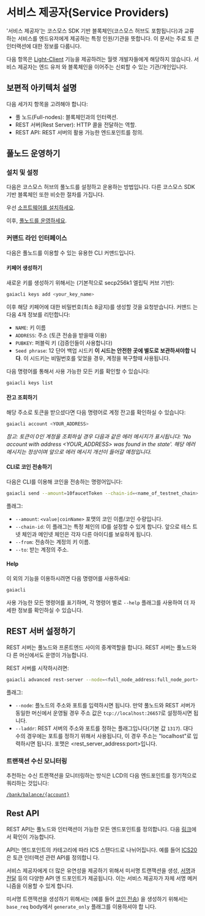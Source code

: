 # 서비스 제공자(Service Providers)

'서비스 제공자'는 코스모스 SDK 기반 블록체인(코스모스 허브도 포함됩니다)과 교류
하는 서비스를 엔드유저에게 제공하는 특정 인원/기관을 뜻합니다. 이 문서는 주로 토
큰 인터랙션에 대한 정보를 다룹니다.

다음 항목은
[Light-Client](https://docs.tendermint.com/master/tendermint-core/light-client.html)
기능을 제공하려는 월렛 개발자들에게 해당하지 않습니다. 서비스 제공자는 엔드 유저
와 블록체인을 이어주는 신뢰할 수 있는 기관/개인입니다.

## 보편적 아키텍처 설명

다음 세가지 항목을 고려해야 합니다:

- 풀 노드(Full-nodes): 블록체인과의 인터랙션.
- REST 서버(Rest Server): HTTP 콜을 전달하는 역할.
- REST API: REST 서버의 활용 가능한 엔드포인트를 정의.

## 풀노드 운영하기

### 설치 및 설정

다음은 코스모스 허브의 풀노드를 설정하고 운용하는 방법입니다. 다른 코스모스 SDK
기반 블록체인 또한 비슷한 절차를 가집니다.

우선 [소프트웨어를 설치하세요](../getting-started/installation.md).

이후, [풀노드를 운영하세요](../getting-started/join-testnet.md).

### 커맨드 라인 인터페이스

다음은 풀노드를 이용할 수 있는 유용한 CLI 커맨드입니다.

#### 키페어 생성하기

새로운 키를 생성하기 위해서는 (기본적으로 secp256k1 엘립틱 커브 기반):

```bash
gaiacli keys add <your_key_name>
```

이후 해당 키페어에 대한 비밀번호(최소 8글지)를 생성할 것을 요청받습니다. 커맨드
는 다음 4개 정보를 리턴합니다:

- `NAME`: 키 이름
- `ADDRESS`: 주소 (토큰 전송을 받을때 이용)
- `PUBKEY`: 퍼블릭 키 (검증인들이 사용합니다)
- `Seed phrase`: 12 단어 백업 시드키 **이 시드는 안전한 곳에 별도로 보관하셔야합
  니다**. 이 시드키는 비밀번호를 잊었을 경우, 계정을 복구할때 사용됩니다.

다음 명령어를 통해서 사용 가능한 모든 키를 확인할 수 있습니다:

```bash
gaiacli keys list
```

#### 잔고 조회하기

해당 주소로 토큰을 받으셨다면 다음 명령어로 계정 잔고를 확인하실 수 있습니다:

```bash
gaiacli account <YOUR_ADDRESS>
```

_참고: 토큰이 0인 계정을 조회하실 경우 다음과 같은 에러 메시지가 표시됩니다: 'No
account with address <YOUR_ADDRESS> was found in the state'. 해당 에러 메시지는
정상이며 앞으로 에러 메시지 개선이 들어갈 예정입니다._

#### CLI로 코인 전송하기

다음은 CLI를 이용해 코인을 전송하는 명령어입니다:

```bash
gaiacli send --amount=10faucetToken --chain-id=<name_of_testnet_chain> --from=<key_name> --to=<destination_address>
```

플래그:

- `--amount`: `<value|coinName>` 포맷의 코인 이름/코인 수량입니다.
- `--chain-id`: 이 플래그는 특정 체인의 ID를 설정할 수 있게 합니다. 앞으로 테스
  트넷 체인과 메인넷 체인은 각자 다른 아이디를 보유하게 됩니다.
- `--from`: 전송하는 계정의 키 이름.
- `--to`: 받는 계정의 주소.

#### Help

이 외의 기능을 이용하시려면 다음 명령어를 사용하세요:

```bash
gaiacli
```

사용 가능한 모든 명령어를 표기하며, 각 명령어 별로 `--help` 플래그를 사용하여 더
자세한 정보를 확인하실 수 있습니다.

## REST 서버 설정하기

REST 서버는 풀노드와 프론트엔드 사이의 중계역할을 합니다. REST 서버는 풀노드와다
른 머신에서도 운영이 가능합니다.

REST 서버를 시작하시려면:

```bash
gaiacli advanced rest-server --node=<full_node_address:full_node_port>
```

플래그:

- `--node`: 플노드의 주소와 포트를 입력하시면 됩니다. 만약 풀노드와 REST 서버가
  동일한 머신에서 운영될 경우 주소 값은 `tcp://localhost:26657`로 설정하시면 됩
  니다.
- `--laddr`: REST 서버의 주소와 포트를 정하는 플래그입니다(기본 값 `1317`). 대다
  수의 경우에는 포트를 정하기 위해서 사용됩니다, 이 경우 주소는 "localhost"로 입
  력하시면 됩니다. 포맷은 <rest_server_address:port>입니다.

### 트랜잭션 수신 모니터링

추천하는 수신 트랜잭션을 모니터링하는 방식은 LCD의 다음 엔드포인트를 정기적으로
쿼리하는 것입니다:

[`/bank/balance/{account}`](https://cosmos.network/rpc/#/ICS20/get_bank_balances__address_)

## Rest API

REST API는 풀노드와 인터랙션이 가능한 모든 엔드포인트를 정의합니다. 다음
[링크](https://cosmos.network/rpc/)에서 확인이 가능합니다.

API는 엔드포인트의 카테고리에 따라 ICS 스탠다드로 나뉘어집니다. 예를 들어
[ICS20](https://cosmos.network/rpc/#/ICS20/)은 토큰 인터랙션 관련 API를 정의합니
다.

서비스 제공자에게 더 많은 유연성을 제공하기 위해서 미서명 트랜잭션을 생성,
[서명](https://cosmos.network/rpc/#/ICS20/post_tx_sign)과
[전달](https://cosmos.network/rpc/#/ICS20/post_tx_broadcast) 등의 다양한 API 엔
드포인트가 제공됩니다. 이는 서비스 제공자가 자체 서명 메커니즘을 이용할 수 있게
합니다.

미서명 트랜잭션을 생성하기 위해서는 (예를 들어
[코인 전송](https://cosmos.network/rpc/#/ICS20/post_bank_accounts__address__transfers))
을 생성하기 위해서는 `base_req` body에서 `generate_only` 플래그를 이용하셔야 합
니다.
